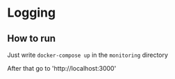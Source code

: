 # Logging

## How to run
Just write `docker-compose up` in the `monitoring` directory

After that go to 'http://localhost:3000'
